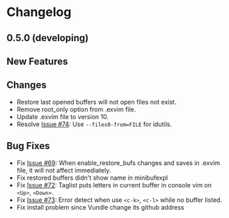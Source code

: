 # Changelog

## 0.5.0 (developing)

## New Features

## Changes

 - Restore last opened buffers will not open files not exist. 
 - Remove root_only option from .exvim file.
 - Update .exvim file to version 10.
 - Resolve [Issue #74](https://github.com/exvim/main/issues/74): Use `--files0-from=FILE` for idutils.

## Bug Fixes

 - Fix [Issue #69](https://github.com/exvim/main/issues/69): When enable_restore_bufs changes and saves in .exvim file, it will not affect immediately.
 - Fix restored buffers didn't show name in minibufexpl
 - Fix [Issue #72](https://github.com/exvim/main/issues/72): Taglist puts letters in current buffer in console vim on `<Up>`, `<Down>`.
 - Fix [Issue #73](https://github.com/exvim/main/issues/73): Error detect when use `<c-k>`, `<c-l>` while no buffer listed.
 - Fix install problem since Vundle change its github address
